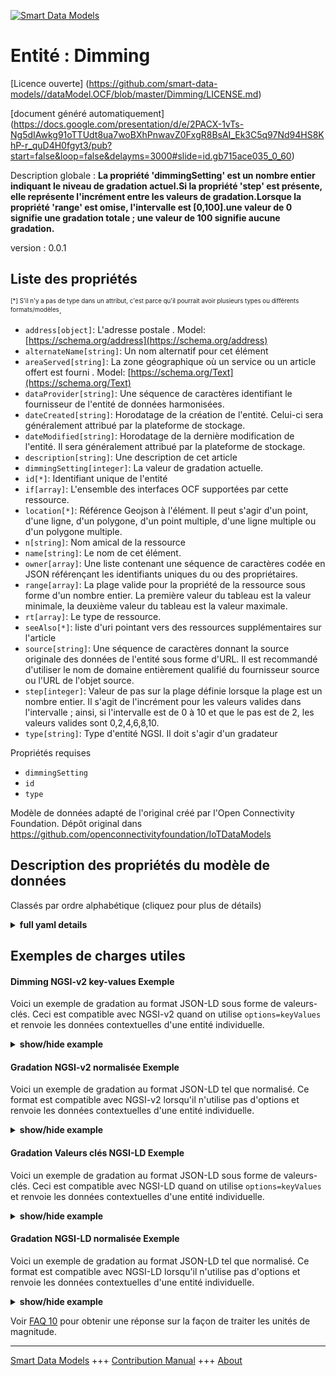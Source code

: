 <!-- 10-Header -->  
[![Smart Data Models](https://smartdatamodels.org/wp-content/uploads/2022/01/SmartDataModels_logo.png "Logo")](https://smartdatamodels.org)  
Entité : Dimming  
================<!-- /10-Header -->  
<!-- 15-License -->  
[Licence ouverte] (https://github.com/smart-data-models//dataModel.OCF/blob/master/Dimming/LICENSE.md)  
[document généré automatiquement] (https://docs.google.com/presentation/d/e/2PACX-1vTs-Ng5dIAwkg91oTTUdt8ua7woBXhPnwavZ0FxgR8BsAI_Ek3C5q97Nd94HS8KhP-r_quD4H0fgyt3/pub?start=false&loop=false&delayms=3000#slide=id.gb715ace035_0_60)  
<!-- /15-License -->  
<!-- 20-Description -->  
Description globale : **La propriété 'dimmingSetting' est un nombre entier indiquant le niveau de gradation actuel.Si la propriété 'step' est présente, elle représente l'incrément entre les valeurs de gradation.Lorsque la propriété 'range' est omise, l'intervalle est [0,100].une valeur de 0 signifie une gradation totale ; une valeur de 100 signifie aucune gradation.**  
version : 0.0.1  
<!-- /20-Description -->  
<!-- 30-PropertiesList -->  

## Liste des propriétés  

<sup><sub>[*] S'il n'y a pas de type dans un attribut, c'est parce qu'il pourrait avoir plusieurs types ou différents formats/modèles</sub></sup>.  
- `address[object]`: L'adresse postale  . Model: [https://schema.org/address](https://schema.org/address)- `alternateName[string]`: Un nom alternatif pour cet élément  - `areaServed[string]`: La zone géographique où un service ou un article offert est fourni  . Model: [https://schema.org/Text](https://schema.org/Text)- `dataProvider[string]`: Une séquence de caractères identifiant le fournisseur de l'entité de données harmonisées.  - `dateCreated[string]`: Horodatage de la création de l'entité. Celui-ci sera généralement attribué par la plateforme de stockage.  - `dateModified[string]`: Horodatage de la dernière modification de l'entité. Il sera généralement attribué par la plateforme de stockage.  - `description[string]`: Une description de cet article  - `dimmingSetting[integer]`: La valeur de gradation actuelle.  - `id[*]`: Identifiant unique de l'entité  - `if[array]`: L'ensemble des interfaces OCF supportées par cette ressource.  - `location[*]`: Référence Geojson à l'élément. Il peut s'agir d'un point, d'une ligne, d'un polygone, d'un point multiple, d'une ligne multiple ou d'un polygone multiple.  - `n[string]`: Nom amical de la ressource  - `name[string]`: Le nom de cet élément.  - `owner[array]`: Une liste contenant une séquence de caractères codée en JSON référençant les identifiants uniques du ou des propriétaires.  - `range[array]`: La plage valide pour la propriété de la ressource sous forme d'un nombre entier. La première valeur du tableau est la valeur minimale, la deuxième valeur du tableau est la valeur maximale.  - `rt[array]`: Le type de ressource.  - `seeAlso[*]`: liste d'uri pointant vers des ressources supplémentaires sur l'article  - `source[string]`: Une séquence de caractères donnant la source originale des données de l'entité sous forme d'URL. Il est recommandé d'utiliser le nom de domaine entièrement qualifié du fournisseur source ou l'URL de l'objet source.  - `step[integer]`: Valeur de pas sur la plage définie lorsque la plage est un nombre entier.  Il s'agit de l'incrément pour les valeurs valides dans l'intervalle ; ainsi, si l'intervalle est de 0 à 10 et que le pas est de 2, les valeurs valides sont 0,2,4,6,8,10.  - `type[string]`: Type d'entité NGSI. Il doit s'agir d'un gradateur  <!-- /30-PropertiesList -->  
<!-- 35-RequiredProperties -->  
Propriétés requises  
- `dimmingSetting`  - `id`  - `type`  <!-- /35-RequiredProperties -->  
<!-- 40-RequiredProperties -->  
Modèle de données adapté de l'original créé par l'Open Connectivity Foundation. Dépôt original dans https://github.com/openconnectivityfoundation/IoTDataModels  
<!-- /40-RequiredProperties -->  
<!-- 50-DataModelHeader -->  
## Description des propriétés du modèle de données  
Classés par ordre alphabétique (cliquez pour plus de détails)  
<!-- /50-DataModelHeader -->  
<!-- 60-ModelYaml -->  
<details><summary><strong>full yaml details</strong></summary>    
```yaml  
Dimming:    
  description: 'This Resource describes a dimming function.The Property ''dimmingSetting'' is an integer showing the current dimming level.If Property ''step'' is present then it represents the increment between dimmer values.When the Property ''range'' is omitted, then the range is [0,100].A value of 0 means total dimming; a value of 100 means no dimming.'    
  properties:    
    address:    
      description: 'The mailing address'    
      properties:    
        addressCountry:    
          description: 'Property. The country. For example, Spain. Model:''https://schema.org/addressCountry'''    
          type: string    
        addressLocality:    
          description: 'Property. The locality in which the street address is, and which is in the region. Model:''https://schema.org/addressLocality'''    
          type: string    
        addressRegion:    
          description: 'Property. The region in which the locality is, and which is in the country. Model:''https://schema.org/addressRegion'''    
          type: string    
        postOfficeBoxNumber:    
          description: 'Property. The post office box number for PO box addresses. For example, 03578. Model:''https://schema.org/postOfficeBoxNumber'''    
          type: string    
        postalCode:    
          description: 'Property. The postal code. For example, 24004. Model:''https://schema.org/https://schema.org/postalCode'''    
          type: string    
        streetAddress:    
          description: 'Property. The street address. Model:''https://schema.org/streetAddress'''    
          type: string    
      type: object    
      x-ngsi:    
        model: https://schema.org/address    
        type: Property    
    alternateName:    
      description: 'An alternative name for this item'    
      type: string    
      x-ngsi:    
        type: Property    
    areaServed:    
      description: 'The geographic area where a service or offered item is provided'    
      type: string    
      x-ngsi:    
        model: https://schema.org/Text    
        type: Property    
    dataProvider:    
      description: 'A sequence of characters identifying the provider of the harmonised data entity.'    
      type: string    
      x-ngsi:    
        type: Property    
    dateCreated:    
      description: 'Entity creation timestamp. This will usually be allocated by the storage platform.'    
      format: date-time    
      type: string    
      x-ngsi:    
        type: Property    
    dateModified:    
      description: 'Timestamp of the last modification of the entity. This will usually be allocated by the storage platform.'    
      format: date-time    
      type: string    
      x-ngsi:    
        type: Property    
    description:    
      description: 'A description of this item'    
      type: string    
      x-ngsi:    
        type: Property    
    dimmingSetting:    
      description: 'The current dimming value.'    
      type: integer    
      x-ngsi:    
        type: Property    
    id:    
      anyOf: &dimming_-_properties_-_owner_-_items_-_anyof    
        - description: 'Property. Identifier format of any NGSI entity'    
          maxLength: 256    
          minLength: 1    
          pattern: ^[\w\-\.\{\}\$\+\*\[\]`|~^@!,:\\]+$    
          type: string    
        - description: 'Property. Identifier format of any NGSI entity'    
          format: uri    
          type: string    
      description: 'Unique identifier of the entity'    
      x-ngsi:    
        type: Property    
    if:    
      description: 'The OCF Interface set supported by this Resource.'    
      items:    
        enum:    
          - oic.if.a    
          - oic.if.baseline    
        type: string    
      minItems: 2    
      readOnly: true    
      type: array    
      uniqueItems: true    
      x-ngsi:    
        type: Property    
    location:    
      description: 'Geojson reference to the item. It can be Point, LineString, Polygon, MultiPoint, MultiLineString or MultiPolygon'    
      oneOf:    
        - description: 'GeoProperty. Geojson reference to the item. Point'    
          properties:    
            bbox:    
              items:    
                type: number    
              minItems: 4    
              type: array    
            coordinates:    
              items:    
                type: number    
              minItems: 2    
              type: array    
            type:    
              enum:    
                - Point    
              type: string    
          required:    
            - type    
            - coordinates    
          title: 'GeoJSON Point'    
          type: object    
        - description: 'GeoProperty. Geojson reference to the item. LineString'    
          properties:    
            bbox:    
              items:    
                type: number    
              minItems: 4    
              type: array    
            coordinates:    
              items:    
                items:    
                  type: number    
                minItems: 2    
                type: array    
              minItems: 2    
              type: array    
            type:    
              enum:    
                - LineString    
              type: string    
          required:    
            - type    
            - coordinates    
          title: 'GeoJSON LineString'    
          type: object    
        - description: 'GeoProperty. Geojson reference to the item. Polygon'    
          properties:    
            bbox:    
              items:    
                type: number    
              minItems: 4    
              type: array    
            coordinates:    
              items:    
                items:    
                  items:    
                    type: number    
                  minItems: 2    
                  type: array    
                minItems: 4    
                type: array    
              type: array    
            type:    
              enum:    
                - Polygon    
              type: string    
          required:    
            - type    
            - coordinates    
          title: 'GeoJSON Polygon'    
          type: object    
        - description: 'GeoProperty. Geojson reference to the item. MultiPoint'    
          properties:    
            bbox:    
              items:    
                type: number    
              minItems: 4    
              type: array    
            coordinates:    
              items:    
                items:    
                  type: number    
                minItems: 2    
                type: array    
              type: array    
            type:    
              enum:    
                - MultiPoint    
              type: string    
          required:    
            - type    
            - coordinates    
          title: 'GeoJSON MultiPoint'    
          type: object    
        - description: 'GeoProperty. Geojson reference to the item. MultiLineString'    
          properties:    
            bbox:    
              items:    
                type: number    
              minItems: 4    
              type: array    
            coordinates:    
              items:    
                items:    
                  items:    
                    type: number    
                  minItems: 2    
                  type: array    
                minItems: 2    
                type: array    
              type: array    
            type:    
              enum:    
                - MultiLineString    
              type: string    
          required:    
            - type    
            - coordinates    
          title: 'GeoJSON MultiLineString'    
          type: object    
        - description: 'GeoProperty. Geojson reference to the item. MultiLineString'    
          properties:    
            bbox:    
              items:    
                type: number    
              minItems: 4    
              type: array    
            coordinates:    
              items:    
                items:    
                  items:    
                    items:    
                      type: number    
                    minItems: 2    
                    type: array    
                  minItems: 4    
                  type: array    
                type: array    
              type: array    
            type:    
              enum:    
                - MultiPolygon    
              type: string    
          required:    
            - type    
            - coordinates    
          title: 'GeoJSON MultiPolygon'    
          type: object    
      x-ngsi:    
        type: GeoProperty    
    n:    
      description: 'Friendly name of the Resource'    
      maxLength: 64    
      readOnly: true    
      type: string    
      x-ngsi:    
        type: Property    
    name:    
      description: 'The name of this item.'    
      type: string    
      x-ngsi:    
        type: Property    
    owner:    
      description: 'A List containing a JSON encoded sequence of characters referencing the unique Ids of the owner(s)'    
      items:    
        anyOf: *dimming_-_properties_-_owner_-_items_-_anyof    
        description: 'Property. Unique identifier of the entity'    
      type: array    
      x-ngsi:    
        type: Property    
    range:    
      description: 'The valid range for the Property in the Resource as an integer. The first value in the array is the minimum value, the second value in the array is the maximum value.'    
      items:    
        type: integer    
      maxItems: 2    
      minItems: 2    
      readOnly: true    
      type: array    
      x-ngsi:    
        type: Property    
    rt:    
      description: 'The Resource Type.'    
      items:    
        enum:    
          - oic.r.light.dimming    
        maxLength: 64    
        type: string    
      minItems: 1    
      readOnly: true    
      type: array    
      uniqueItems: true    
      x-ngsi:    
        type: Property    
    seeAlso:    
      description: 'list of uri pointing to additional resources about the item'    
      oneOf:    
        - items:    
            format: uri    
            type: string    
          minItems: 1    
          type: array    
        - format: uri    
          type: string    
      x-ngsi:    
        type: Property    
    source:    
      description: 'A sequence of characters giving the original source of the entity data as a URL. Recommended to be the fully qualified domain name of the source provider, or the URL to the source object.'    
      type: string    
      x-ngsi:    
        type: Property    
    step:    
      description: 'Step value across the defined range when the range is an integer.  This is the increment for valid values across the range; so if range is 0..10 and step is 2 then valid values are 0,2,4,6,8,10.'    
      readOnly: true    
      type: integer    
      x-ngsi:    
        type: Property    
    type:    
      description: 'NGSI entity type. It has to be Dimming'    
      enum:    
        - Dimming    
      type: string    
      x-ngsi:    
        type: Property    
  required:    
    - dimmingSetting    
    - id    
    - type    
  type: object    
  x-derived-from: https://raw.githubusercontent.com/openconnectivityfoundation/IoTDataModels/master/DimmingResURI.swagger.json    
  x-disclaimer: 'Redistribution and use in source and binary forms, with or without modification, are permitted  provided that the license conditions are met. Copyleft (c) 2021 Contributors to Smart Data Models Program'    
  x-license-url: https://github.com/smart-data-models/dataModel.OCF/blob/master/Dimming/LICENSE.md    
  x-model-schema: https://smart-data-models.github.io/dataModel.OCF/Dimming/schema.json    
  x-model-tags: OCF    
  x-version: 0.0.1    
```  
</details>    
<!-- /60-ModelYaml -->  
<!-- 70-MiddleNotes -->  
<!-- /70-MiddleNotes -->  
<!-- 80-Examples -->  
## Exemples de charges utiles  
#### Dimming NGSI-v2 key-values Exemple  
Voici un exemple de gradation au format JSON-LD sous forme de valeurs-clés. Ceci est compatible avec NGSI-v2 quand on utilise `options=keyValues` et renvoie les données contextuelles d'une entité individuelle.  
<details><summary><strong>show/hide example</strong></summary>    
```json  
{  
  "id": "urn:ngsi-ld:Dimming:id:FQDB:16398581",  
  "dateCreated": "2013-03-14T23:32:57Z",  
  "dateModified": "2000-04-30T06:54:11Z",  
  "source": "Southern act artist figure body. Someone write name performance network talk dog also.",  
  "name": "Focus finish apply many far few. Because different onto material sometimes. Work wife little agree.",  
  "alternateName": "New soldier apply personal. Particularly goal help individual accept seat.",  
  "description": "Well single natural near rather that country. Language social buy manage officer.",  
  "dataProvider": "Break everybody group include. Then name key television. Beyond tend surface eat last herself interesting.",  
  "owner": [  
    "urn:ngsi-ld:Dimming:items:UYRH:03063472",  
    "urn:ngsi-ld:Dimming:items:MLEW:62413875"  
  ],  
  "seeAlso": [  
    "urn:ngsi-ld:Dimming:items:HSCK:11633956",  
    "urn:ngsi-ld:Dimming:items:PAOU:39584686"  
  ],  
  "location": {  
    "type": "Point",  
    "coordinates": [  
      75.8030785,  
      -21.050609  
    ]  
  },  
  "address": {  
    "streetAddress": "Study plant while camera. Support each specific travel.",  
    "addressLocality": "After interview value. Officer accept power language summer. Data site soon act cost enjoy.",  
    "addressRegion": "See shoulder clear agree. Rate stop often teacher big economy.",  
    "addressCountry": "Place bank money performance. Big director and force Congress. Rich paper like trouble morning read. Daughter onto spring peace end.",  
    "postalCode": "Question animal oil leader air mention. Will lose Mr. Control long increase statement.",  
    "postOfficeBoxNumber": "Article go skin charge. Up would few region turn scientist respond."  
  },  
  "areaServed": "Best whether force in military. Season woman major month.",  
  "rt": [  
    "oic.r.light.dimming",  
    "oic.r.light.dimming"  
  ],  
  "dimmingSetting": {  
    "type": "Property",  
    "value": 864  
  },  
  "n": "American whole magazine truth stop whose. On traditional measure example sense peace. Would mouth relate own chair.",  
  "range": [  
    864,  
    864  
  ],  
  "step": {  
    "type": "Property",  
    "value": 864  
  },  
  "if": [  
    "oic.if.a",  
    "oic.if.baseline"  
  ],  
  "type": "Dimming"  
}  
```  
</details>  
#### Gradation NGSI-v2 normalisée Exemple  
Voici un exemple de gradation au format JSON-LD tel que normalisé. Ce format est compatible avec NGSI-v2 lorsqu'il n'utilise pas d'options et renvoie les données contextuelles d'une entité individuelle.  
<details><summary><strong>show/hide example</strong></summary>    
```json  
{  
  "id": {  
    "type": "string",  
    "value": "urn:ngsi-ld:Dimming:id:FQDB:16398581"  
  },  
  "dateCreated": {  
    "format": "date-time",  
    "type": "string",  
    "value": "2013-03-14T23:32:57Z"  
  },  
  "dateModified": {  
    "format": "date-time",  
    "type": "string",  
    "value": "2000-04-30T06:54:11Z"  
  },  
  "source": {  
    "type": "string",  
    "value": "Southern act artist figure body. Someone write name performance network talk dog also."  
  },  
  "name": {  
    "type": "string",  
    "value": "Focus finish apply many far few. Because different onto material sometimes. Work wife little agree."  
  },  
  "alternateName": {  
    "type": "string",  
    "value": "New soldier apply personal. Particularly goal help individual accept seat."  
  },  
  "description": {  
    "type": "string",  
    "value": "Well single natural near rather that country. Language social buy manage officer."  
  },  
  "dataProvider": {  
    "type": "string",  
    "value": "Break everybody group include. Then name key television. Beyond tend surface eat last herself interesting."  
  },  
  "owner": {  
    "type": "array",  
    "value": [  
      "urn:ngsi-ld:Dimming:items:UYRH:03063472",  
      "urn:ngsi-ld:Dimming:items:MLEW:62413875"  
    ]  
  },  
  "seeAlso": {  
    "type": "array",  
    "value": [  
      "urn:ngsi-ld:Dimming:items:HSCK:11633956",  
      "urn:ngsi-ld:Dimming:items:PAOU:39584686"  
    ]  
  },  
  "location": {  
    "type": "object",  
    "value": {  
      "type": "Point",  
      "coordinates": [  
        75.8030785,  
        -21.050609  
      ]  
    }  
  },  
  "address": {  
    "type": "object",  
    "value": {  
      "streetAddress": "Study plant while camera. Support each specific travel.",  
      "addressLocality": "After interview value. Officer accept power language summer. Data site soon act cost enjoy.",  
      "addressRegion": "See shoulder clear agree. Rate stop often teacher big economy.",  
      "addressCountry": "Place bank money performance. Big director and force Congress. Rich paper like trouble morning read. Daughter onto spring peace end.",  
      "postalCode": "Question animal oil leader air mention. Will lose Mr. Control long increase statement.",  
      "postOfficeBoxNumber": "Article go skin charge. Up would few region turn scientist respond."  
    }  
  },  
  "areaServed": {  
    "type": "string",  
    "value": "Best whether force in military. Season woman major month."  
  },  
  "rt": {  
    "type": "array",  
    "value": [  
      "oic.r.light.dimming",  
      "oic.r.light.dimming"  
    ]  
  },  
  "dimmingSetting": {  
    "type": "object",  
    "value": {  
      "type": "Property",  
      "value": 864  
    }  
  },  
  "n": {  
    "type": "string",  
    "value": "American whole magazine truth stop whose. On traditional measure example sense peace. Would mouth relate own chair."  
  },  
  "range": {  
    "type": "array",  
    "value": [  
      864,  
      864  
    ]  
  },  
  "step": {  
    "type": "object",  
    "value": {  
      "type": "Property",  
      "value": 864  
    }  
  },  
  "if": {  
    "type": "array",  
    "value": [  
      "oic.if.a",  
      "oic.if.baseline"  
    ]  
  },  
  "type": {  
    "type": "string",  
    "value": "Dimming"  
  }  
}  
```  
</details>  
#### Gradation Valeurs clés NGSI-LD Exemple  
Voici un exemple de gradation au format JSON-LD sous forme de valeurs-clés. Ceci est compatible avec NGSI-LD quand on utilise `options=keyValues` et renvoie les données contextuelles d'une entité individuelle.  
<details><summary><strong>show/hide example</strong></summary>    
```json  
{  
    "id": "urn:ngsi-ld:Dimming:id:FQDB:16398581",  
    "dateCreated": "2013-03-14T23:32:57Z",  
    "dateModified": "2000-04-30T06:54:11Z",  
    "source": "Southern act artist figure body. Someone write name performance network talk dog also.",  
    "name": "Focus finish apply many far few. Because different onto material sometimes. Work wife little agree.",  
    "alternateName": "New soldier apply personal. Particularly goal help individual accept seat.",  
    "description": "Well single natural near rather that country. Language social buy manage officer.",  
    "dataProvider": "Break everybody group include. Then name key television. Beyond tend surface eat last herself interesting.",  
    "owner": [  
        "urn:ngsi-ld:Dimming:items:UYRH:03063472",  
        "urn:ngsi-ld:Dimming:items:MLEW:62413875"  
    ],  
    "seeAlso": [  
        "urn:ngsi-ld:Dimming:items:HSCK:11633956",  
        "urn:ngsi-ld:Dimming:items:PAOU:39584686"  
    ],  
    "location": {  
        "type": "Point",  
        "coordinates": [  
            75.8030785,  
            -21.050609  
        ]  
    },  
    "address": {  
        "streetAddress": "Study plant while camera. Support each specific travel.",  
        "addressLocality": "After interview value. Officer accept power language summer. Data site soon act cost enjoy.",  
        "addressRegion": "See shoulder clear agree. Rate stop often teacher big economy.",  
        "addressCountry": "Place bank money performance. Big director and force Congress. Rich paper like trouble morning read. Daughter onto spring peace end.",  
        "postalCode": "Question animal oil leader air mention. Will lose Mr. Control long increase statement.",  
        "postOfficeBoxNumber": "Article go skin charge. Up would few region turn scientist respond."  
    },  
    "areaServed": "Best whether force in military. Season woman major month.",  
    "rt": [  
        "oic.r.light.dimming",  
        "oic.r.light.dimming"  
    ],  
    "dimmingSetting": {  
        "type": "Property",  
        "value": 864  
    },  
    "n": "American whole magazine truth stop whose. On traditional measure example sense peace. Would mouth relate own chair.",  
    "range": [  
        864,  
        864  
    ],  
    "step": {  
        "type": "Property",  
        "value": 864  
    },  
    "if": [  
        "oic.if.a",  
        "oic.if.baseline"  
    ],  
    "type": "Dimming",  
    "@context": [  
        "https://smartdatamodels.org/context.jsonld",  
        "https://raw.githubusercontent.com/smart-data-models/dataModel.OCF/master/context.jsonld"  
    ]  
}  
```  
</details>  
#### Gradation NGSI-LD normalisée Exemple  
Voici un exemple de gradation au format JSON-LD tel que normalisé. Ce format est compatible avec NGSI-LD lorsqu'il n'utilise pas d'options et renvoie les données contextuelles d'une entité individuelle.  
<details><summary><strong>show/hide example</strong></summary>    
```json  
{  
    "id": "urn:ngsi-ld:Dimming:id:GJEI:27775424",  
    "dateCreated": {  
        "type": "Property",  
        "value": {  
            "@type": "DateTime",  
            "@value": "1997-03-04T04:45:11Z"  
        }  
    },  
    "dateModified": {  
        "type": "Property",  
        "value": {  
            "@type": "DateTime",  
            "@value": "1978-08-08T07:33:27Z"  
        }  
    },  
    "source": {  
        "type": "Property",  
        "value": "Morning member nation return section hand player. Social right him television and world. From unit best send cut current."  
    },  
    "name": {  
        "type": "Property",  
        "value": "Fly institution owner every. Street research hair smile where parent media."  
    },  
    "alternateName": {  
        "type": "Property",  
        "value": "Most unit not day head."  
    },  
    "description": {  
        "type": "Property",  
        "value": "Old million order even peace wait so. Reveal than part least fire race character."  
    },  
    "dataProvider": {  
        "type": "Property",  
        "value": "Inside decade recognize choice. Green clear seem environment shake. Choice few responsibility action citizen."  
    },  
    "owner": {  
        "type": "Property",  
        "value": [  
            "urn:ngsi-ld:Dimming:items:VZPC:69696442",  
            "urn:ngsi-ld:Dimming:items:KAOV:68332845"  
        ]  
    },  
    "seeAlso": {  
        "type": "Property",  
        "value": [  
            "urn:ngsi-ld:Dimming:items:WRHS:76719441"  
        ]  
    },  
    "location": {  
        "type": "Property",  
        "value": {  
            "type": "Point",  
            "coordinates": [  
                45.639393,  
                -103.289701  
            ]  
        }  
    },  
    "address": {  
        "type": "Property",  
        "value": {  
            "streetAddress": "Within fight civil join American leader perform. Far writer rich raise north.",  
            "addressLocality": "Similar treatment necessary back. Prevent above on. In trade perhaps time almost myself world. Newspaper safe must.",  
            "addressRegion": "Economy opportunity although hour become recognize. Media list crime fine quite spend serve.",  
            "addressCountry": "Able front including. Evidence maintain identify front travel attack.",  
            "postalCode": "Yeah far reach indicate goal security ten prevent. Positive foot successful system list respond what.",  
            "postOfficeBoxNumber": "Carry trip on born. Movie right happen them speech see almost."  
        }  
    },  
    "areaServed": {  
        "type": "Property",  
        "value": "Relate class another production check buy sister life. Blood including life senior until represent. Series ability fund ask interview."  
    },  
    "rt": {  
        "type": "Property",  
        "value": [  
            "oic.r.light.dimming"  
        ]  
    },  
    "dimmingSetting": {  
        "type": "Property",  
        "value": 80  
    },  
    "n": {  
        "type": "Property",  
        "value": "Pressure imagine forget hand model summer. Gas use record water."  
    },  
    "range": {  
        "type": "Property",  
        "value": [  
            740,  
            905  
        ]  
    },  
    "step": {  
        "type": "Property",  
        "value": 916  
    },  
    "if": {  
        "type": "Property",  
        "value": [  
            "oic.if.baseline",  
            "oic.if.a"  
        ]  
    },  
    "type": "Dimming",  
    "@context": [  
        "https://smartdatamodels.org/context.jsonld",  
        "https://raw.githubusercontent.com/smart-data-models/dataModel.OCF/master/context.jsonld"  
    ]  
}  
```  
</details><!-- /80-Examples -->  
<!-- 90-FooterNotes -->  
<!-- /90-FooterNotes -->  
<!-- 95-Units -->  
Voir [FAQ 10](https://smartdatamodels.org/index.php/faqs/) pour obtenir une réponse sur la façon de traiter les unités de magnitude.  
<!-- /95-Units -->  
<!-- 97-LastFooter -->  
---  
[Smart Data Models](https://smartdatamodels.org) +++ [Contribution Manual](https://bit.ly/contribution_manual) +++ [About](https://bit.ly/Introduction_SDM)<!-- /97-LastFooter -->  
